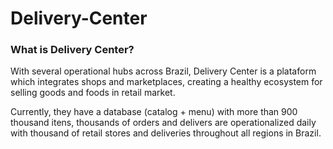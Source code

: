 # Delivery-Center

### What is Delivery Center?

With several operational hubs across Brazil, Delivery Center is a plataform which integrates shops and marketplaces, creating a healthy ecosystem for selling goods and foods in retail market.

Currently, they have a database (catalog + menu) with more than 900 thousand itens, thousands of orders and delivers are operationalized daily with thousand of retail stores and deliveries throughout all regions in Brazil.
